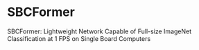 # SBCFormer
SBCFormer: Lightweight Network Capable of Full-size ImageNet Classification at 1 FPS on Single Board Computers
